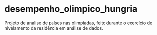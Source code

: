 # desempenho_olimpico_hungria
Projeto de analise de países nas olimpíadas, feito durante o exercício de nivelamento da residência em análise de dados.

